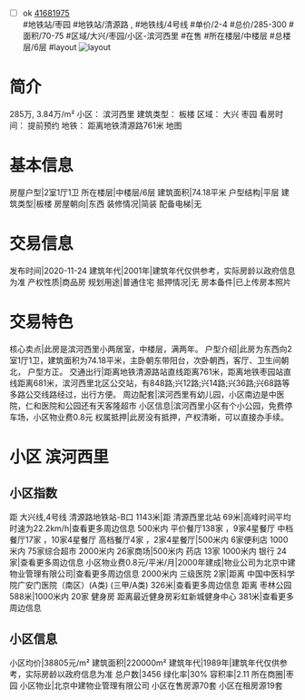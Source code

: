 - [ ] ok [41681975](https://bj.5i5j.com/ershoufang/41681975.html)  
 #地铁站/枣园 #地铁站/清源路 ,  #地铁线/4号线
#单价/2-4 #总价/285-300 #面积/70-75   #区域/大兴/枣园/小区-滨河西里 #在售 #所在楼层/中楼层 #总楼层/6层 #layout 
![layout](http://image16.5i5j.com/erp/house/4168/41681975/huxing/plefjgka4d7976c0.jpg_P5.jpg) 
# 简介 
 285万,  3.84万/m² 
小区： 滨河西里
建筑类型： 板楼
区域： 大兴 枣园
看房时间： 提前预约
地铁： 距离地铁清源路761米 地图
# 基本信息 
 房屋户型|2室1厅1卫
所在楼层|中楼层/6层
建筑面积|74.18平米
户型结构|平层
建筑类型|板楼
房屋朝向|东西
装修情况|简装
配备电梯|无
# 交易信息 
 发布时间|2020-11-24
建筑年代|2001年|建筑年代仅供参考，实际房龄以政府信息为准
产权性质|商品房
规划用途|普通住宅
抵押情况|无
房本备件|已上传房本照片
# 交易特色 
 核心卖点|此房是滨河西里小两居室，中楼层，满两年。
户型介绍|此房为东西向2室1厅1卫，建筑面积为74.18平米，主卧朝东带阳台，次卧朝西，客厅、卫生间朝北， 户型方正。
交通出行|距离地铁清源路站直线距离761米，距离地铁枣园站直线距离681米，滨河西里北区公交站，有848路;兴12路;兴14路;兴36路;兴68路等多路公交线路经过，出行方便。
周边配套|滨河西里有幼儿园，小区南边是中医院，仁和医院和公园还有天客隆超市
小区信息|滨河西里小区有个小公园，免费停车场，小区物业费0.8元
权属抵押|此房没有抵押，产权清晰，可以直接办手续。
# 小区 滨河西里
## 小区指数 
 距 大兴线,4号线 清源路地铁站-B口 1143米|距 清源西里北站 69米|高峰时间平均时速为22.2km/h|查看更多周边信息
500米内 平价餐厅138家 ，9家4星餐厅
中档餐厅17家 ，10家4星餐厅
高档餐厅4家 ，2家4星餐厅|500米内 6家便利店
1000米内 75家综合超市
2000米内 26家商场|500米内 药店 13家
1000米内 银行 24家|查看更多周边信息
小区物业费0.8元/平米/月|2000年建成|物业公司为北京中建物业管理有限公司|查看更多周边信息
2000米内 三级医院 2家|距离 中国中医科学院广安门医院（南区）(A类) (三甲/A类) 326米|查看更多周边信息
距离 枣林公园 588米|1000米内 20家 健身房
距离最近健身房彩虹新城健身中心 381米|查看更多周边信息
## 小区信息 
 小区均价|38805元/m²
建筑面积|220000m²
建筑年代|1989年|建筑年代仅供参考，实际房龄以政府信息为准
总户数|3456
绿化率|30%
容积率|2.11
所在商圈|枣园
小区物业|北京中建物业管理有限公司
小区在售房源70套
小区在租房源19套
